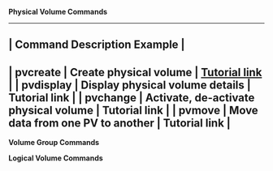 **Physical Volume Commands**

-------------------------------------------------------------------------------
|  Command	            Description	                               Example    |
-------------------------------------------------------------------------------
| pvcreate	    |  Create physical volume	                 |  [Tutorial link]([url](https://kerneltalks.com/disk-management/lvm-command-tutorials-pvcreate-pvdisplay/))   |
| pvdisplay	    |  Display physical volume details	       |  Tutorial link   |
| pvchange	    |  Activate, de-activate physical volume	 |  Tutorial link   |
| pvmove	      |  Move data from one PV to another	       |  Tutorial link   |
------------------------------------------------------------------------------



**Volume Group Commands**


**Logical Volume Commands**
